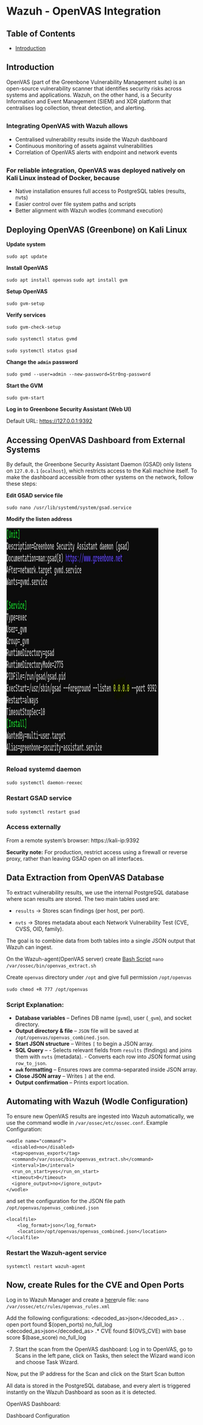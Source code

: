 # <h1>Wazuh - OpenVAS Integration</h1>

## Table of Contents

- <a href="#intro">Introduction</a>


## <h2 id="intro" >Introduction</h2>

OpenVAS (part of the Greenbone Vulnerability Management suite) is an open-source vulnerability scanner that identifies security risks across systems and applications. Wazuh, on the other hand, is a Security Information and Event Management (SIEM) and XDR platform that centralises log collection, threat detection, and alerting.

## <h3>Integrating OpenVAS with Wazuh allows</h3>

- Centralised vulnerability results inside the Wazuh dashboard
- Continuous monitoring of assets against vulnerabilities
- Correlation of OpenVAS alerts with endpoint and network events

## <h3>For reliable integration, OpenVAS was deployed natively on Kali Linux instead of Docker, because</h3>

- Native installation ensures full access to PostgreSQL tables (results, nvts)
- Easier control over file system paths and scripts
- Better alignment with Wazuh wodles (command execution)

## <h2 id="deployovas" >Deploying OpenVAS (Greenbone) on Kali Linux</h2>

**Update system**

`sudo apt update`

**Install OpenVAS**

`sudo apt install openvas`
`sudo apt install gvm`

**Setup OpenVAS**

`sudo gvm-setup`

**Verify services**

`sudo gvm-check-setup`

`sudo systemctl status gvmd`

`sudo systemctl status gsad`

**Change the `admin` password**

`sudo gvmd --user=admin --new-password=Str0ng-password`

**Start the GVM**

`sudo gvm-start`

**Log in to Greenbone Security Assistant (Web UI)**

Default URL: https://127.0.0.1:9392

## <h2 id="ovasdashbaord" >Accessing OpenVAS Dashboard from External Systems</h2>

By default, the Greenbone Security Assistant Daemon (GSAD) only listens on `127.0.0.1` (`ocalhost`), which restricts access to the Kali machine itself.
To make the dashboard accessible from other systems on the network, follow these steps:

**Edit GSAD service file**

`sudo nano /usr/lib/systemd/system/gsad.service`

**Modify the listen address**

<img width="400" height="600" src="https://github.com/wazuh/integrations/blob/Harry4share-auth0-integration/integrations/OpenVAS/Screenshots/modlistenaddr.jpg" />

<h3>Reload systemd daemon</h3>

`sudo systemctl daemon-reexec`

<h3>Restart GSAD service</h3>

`sudo systemctl restart gsad`

<h3>Access externally</h3>

From a remote system’s browser:
https://kali-ip:9392

**Security note:** For production, restrict access using a firewall or reverse proxy, rather than leaving GSAD open on all interfaces.

## <h2 id="dataextract" >Data Extraction from OpenVAS Database</h2>

To extract vulnerability results, we use the internal PostgreSQL database where scan results are stored. The two main tables used are:

- `results` → Stores scan findings (per host, per port).


- `nvts` → Stores metadata about each Network Vulnerability Test (CVE, CVSS, OID, family).


The goal is to combine data from both tables into a single JSON output that Wazuh can ingest.

On the Wazuh-agent(OpenVAS server) create [Bash Script](openvas_extract.sh) `nano /var/ossec/bin/openvas_extract.sh`

Create `openvas` directory under `/opt` and give full permission `/opt/openvas`

`sudo chmod +R 777 /opt/openvas`

<h3>Script Explanation:</h3>

- **Database variables** – Defines DB name (`gvmd`), user (`_gvm`), and socket directory.
- **Output directory & file** – `JSON` file will be saved at `/opt/openvas/openvas_combined.json`.
- **Start JSON structure** – Writes `[` to begin a JSON array.
- **SQL Query** –
      - Selects relevant fields from `results` (findings) and joins them with `nvts` (metadata).
      - Converts each row into JSON format using `row_to_json`.
- **`awk` formatting** – Ensures rows are comma-separated inside JSON array.
- **Close JSON array** – Writes `]` at the end.
- **Output confirmation** – Prints export location.

## <h2 id="wodleconf" >Automating with Wazuh (Wodle Configuration)</h2>

To ensure new OpenVAS results are ingested into Wazuh automatically, we use the command wodle in `/var/ossec/etc/ossec.conf`.
Example Configuration:
```
<wodle name="command">
  <disabled>no</disabled>
  <tag>openvas_export</tag>
  <command>/var/ossec/bin/openvas_extract.sh</command>
  <interval>1m</interval>
  <run_on_start>yes</run_on_start>
  <timeout>0</timeout>
  <ignore_output>no</ignore_output>
</wodle>
```


and set the configuration for the JSON file path `/opt/openvas/openvas_combined.json`
```
<localfile>
    <log_format>json</log_format>
    <location>/opt/openvas/openvas_combined.json</location>
</localfile>
```

<h3>Restart the Wazuh-agent service</h3>

`systemctl restart wazuh-agent`

## <h2 id="rulecreation" >Now, create Rules for the CVE and Open Ports</h2>

Log in to Wazuh Manager and create a [here](openvas_rules.xml)rule file:
`nano /var/ossec/etc/rules/openvas_rules.xml`

Add the following configurations:
<group name="openvas">
  <rule id="100767" level="5">
    <decoded_as>json</decoded_as>
    <field name="target_host">\.*</field>
    <field name="open_ports">\.*</field>
    <description>open port found $(open_ports)</description>
    <options>no_full_log</options>
  </rule>
<rule id="100766" level="5">
    <decoded_as>json</decoded_as>
    <field name="OVS_CVE">\.*</field>
    <description>CVE found $(OVS_CVE) with base score $(base_score)</description>
    <options>no_full_log</options>
  </rule>
</group>


7. Start the scan from the OpenVAS dashboard:
Log in to OpenVAS, go to Scans in the left pane, click on Tasks, then select the Wizard wand icon and choose Task Wizard.

Now, put the IP address for the Scan and click on the Start Scan button

All data is stored in the PostgreSQL database, and every alert is triggered instantly on the Wazuh Dashboard as soon as it is detected.




OpenVAS Dashboard:

Dashboard Configuration
